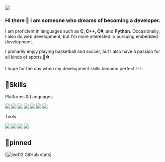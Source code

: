 <img src="https://img.shields.io/badge/dnjswhd1348@naver.com-03C75A?style=flat-square&logo=Naver&logoColor=white"/>

### Hi there 👋 I am someone who dreams of becoming a developer.
I am proficient in languages such as **C, C++, C#**, and **Python**. Occasionally, I also do web development, but I'm more interested in pursuing embedded development.

I primarily enjoy playing basketball and soccer, but I also have a passion for all kinds of sports.🏀⚽



I hope for the day when my development skills become perfect.✨✨



💪Skills
-------------
Platforms & Languages



<img src="https://img.shields.io/badge/Python-3776AB?style=flat-square&logo=Python&logoColor=white"/> <img src="https://img.shields.io/badge/C-A8B9CC?style=flat-square&logo=C&logoColor=white"/>
<img src="https://img.shields.io/badge/C++-00599C?style=flat-square&logo=C++&logoColor=white"/>
<img src="https://img.shields.io/badge/C_Sharp-239120?style=flat-square&logo=csharp&logoColor=white"/>
<img src="https://img.shields.io/badge/HTML-E34F26?style=flat-square&logo=HTML5&logoColor=white"/>
<img src="https://img.shields.io/badge/CSS-1572B6?style=flat-square&logo=CSS3&logoColor=white"/>
<img src="https://img.shields.io/badge/JavaScript-F7DF1E?style=flat-square&logo=JavaScript&logoColor=white"/>

Tools

<img src="https://img.shields.io/badge/PyCharm-000000?style=flat-square&logo=PyCharm&logoColor=white"/> <img src="https://img.shields.io/badge/Visual_Studio_Code-007ACC?style=flat-square&logo=visualstudiocode&logoColor=white"/>
<img src="https://img.shields.io/badge/Git-F05032?style=flat-square&logo=Git&logoColor=white"/> 
<img src="https://img.shields.io/badge/Docker-2496ED?style=flat-square&logo=Docker&logoColor=white"/> 

💪pinned
-------------
[![lwd12 GitHub stats](https://github-readme-stats.vercel.app/api?username=lwd12&count_private=true&theme=radical)]


<!--
**lwd12/lwd12** is a ✨ _special_ ✨ repository because its `README.md` (this file) appears on your GitHub profile.

Here are some ideas to get you started:

- 🔭 I’m currently working on ...
- 🌱 I’m currently learning ...
- 👯 I’m looking to collaborate on ...
- 🤔 I’m looking for help with ...
- 💬 Ask me about ...
- 📫 How to reach me: ...
- 😄 Pronouns: ...
- ⚡ Fun fact: ...
-->
